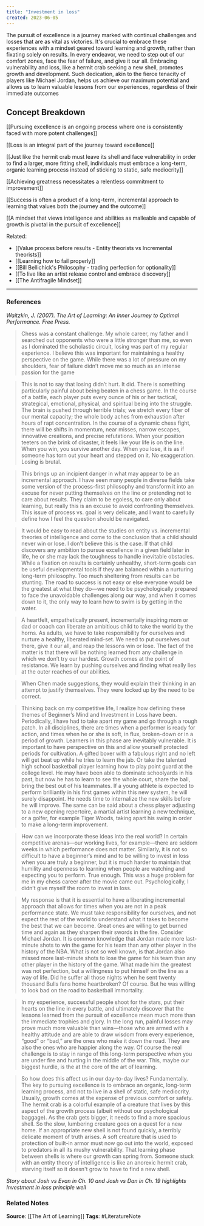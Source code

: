 ```yaml
---
title: "Investment in loss"
created: 2023-06-05
---
```


The pursuit of excellence is a journey marked with continual challenges and losses that are as vital as victories. It's crucial to embrace these experiences with a mindset geared toward learning and growth, rather than fixating solely on results. In every endeavor, we need to step out of our comfort zones, face the fear of failure, and give it our all. Embracing vulnerability and loss, like a hermit crab seeking a new shell, promotes growth and development. Such dedication, akin to the fierce tenacity of players like Michael Jordan, helps us achieve our maximum potential and allows us to learn valuable lessons from our experiences, regardless of their immediate outcomes

## Concept Breakdown

[[Pursuing excellence is an ongoing process where one is consistently faced with more potent challenges]]

[[Loss is an integral part of the journey toward excellence]]

[[Just like the hermit crab must leave its shell and face vulnerability in order to find a larger, more fitting shell, individuals must embrace a long-term, organic learning process instead of sticking to static, safe mediocrity]]

[[Achieving greatness necessitates a relentless commitment to improvement]]

[[Success is often a product of a long-term, incremental approach to learning that values both the journey and the outcome]]

[[A mindset that views intelligence and abilities as malleable and capable of growth is pivotal in the pursuit of excellence]]

Related:
- [[Value process before results - Entity theorists vs Incremental theorists]]
- [[Learning how to fail properly]]
- [[Bill Bellichick's Philosophy - trading perfection for optionality]]
- [[To live like an artist release control and embrace discovery]]
- [[The Antifragile Mindset]]
 
---
### References

*Waitzkin, J. (2007). The Art of Learning: An Inner Journey to Optimal Performance. Free Press.*

> Chess was a constant challenge. My whole career, my father and I searched out opponents who were a little stronger than me, so even as I dominated the scholastic circuit, losing was part of my regular experience. I believe this was important for maintaining a healthy perspective on the game. While there was a lot of pressure on my shoulders, fear of failure didn’t move me so much as an intense passion for the game

> This is not to say that losing didn’t hurt. It did. There is something particularly painful about being beaten in a chess game. In the course of a battle, each player puts every ounce of his or her tactical, strategical, emotional, physical, and spiritual being into the struggle. The brain is pushed through terrible trials; we stretch every fiber of our mental capacity; the whole body aches from exhaustion after hours of rapt concentration. In the course of a dynamic chess fight, there will be shifts in momentum, near misses, narrow escapes, innovative creations, and precise refutations. When your position teeters on the brink of disaster, it feels like your life is on the line. When you win, you survive another day. When you lose, it is as if someone has torn out your heart and stepped on it. No exaggeration. Losing is brutal. 

> This brings up an incipient danger in what may appear to be an incremental approach. I have seen many people in diverse fields take some version of the process-first philosophy and transform it into an excuse for never putting themselves on the line or pretending not to care about results. They claim to be egoless, to care only about learning, but really this is an excuse to avoid confronting themselves. This issue of process vs. goal is very delicate, and I want to carefully define how I feel the question should be navigated. 

> It would be easy to read about the studies on entity vs. incremental theories of intelligence and come to the conclusion that a child should never win or lose. I don’t believe this is the case. If that child discovers any ambition to pursue excellence in a given field later in life, he or she may lack the toughness to handle inevitable obstacles. While a fixation on results is certainly unhealthy, short-term goals can be useful developmental tools if they are balanced within a nurturing long-term philosophy. Too much sheltering from results can be stunting. The road to success is not easy or else everyone would be the greatest at what they do—we need to be psychologically prepared to face the unavoidable challenges along our way, and when it comes down to it, the only way to learn how to swim is by getting in the water.

> A heartfelt, empathetically present, incrementally inspiring mom or dad or coach can liberate an ambitious child to take the world by the horns. As adults, we have to take responsibility for ourselves and nurture a healthy, liberated mind-set. We need to put ourselves out there, give it our all, and reap the lessons win or lose. The fact of the matter is that there will be nothing learned from any challenge in which we don’t try our hardest. Growth comes at the point of resistance. We learn by pushing ourselves and finding what really lies at the outer reaches of our abilities.

> When Chen made suggestions, they would explain their thinking in an attempt to justify themselves. They were locked up by the need to be correct.

> Thinking back on my competitive life, I realize how defining these themes of Beginner’s Mind and Investment in Loss have been. Periodically, I have had to take apart my game and go through a rough patch. In all disciplines, there are times when a performer is ready for action, and times when he or she is soft, in flux, broken-down or in a period of growth. Learners in this phase are inevitably vulnerable. It is important to have perspective on this and allow yourself protected periods for cultivation. A gifted boxer with a fabulous right and no left will get beat up while he tries to learn the jab. Or take the talented high school basketball player learning how to play point guard at the college level. He may have been able to dominate schoolyards in his past, but now he has to learn to see the whole court, share the ball, bring the best out of his teammates. If a young athlete is expected to perform brilliantly in his first games within this new system, he will surely disappoint. He needs time to internalize the new skills before he will improve. The same can be said about a chess player adjusting to a new opening repertoire, a martial artist learning a new technique, or a golfer, for example Tiger Woods, taking apart his swing in order to make a long-term improvement. 

> How can we incorporate these ideas into the real world? In certain competitive arenas—our working lives, for example—there are seldom weeks in which performance does not matter. Similarly, it is not so difficult to have a beginner’s mind and to be willing to invest in loss when you are truly a beginner, but it is much harder to maintain that humility and openness to learning when people are watching and expecting you to perform. True enough. This was a huge problem for me in my chess career after the movie came out. Psychologically, I didn’t give myself the room to invest in loss.

> My response is that it is essential to have a liberating incremental approach that allows for times when you are not in a peak performance state. We must take responsibility for ourselves, and not expect the rest of the world to understand what it takes to become the best that we can become. Great ones are willing to get burned time and again as they sharpen their swords in the fire. Consider Michael Jordan. It is common knowledge that Jordan made more last-minute shots to win the game for his team than any other player in the history of the NBA. What is not so well known, is that Jordan also missed more last-minute shots to lose the game for his team than any other player in the history of the game. What made him the greatest was not perfection, but a willingness to put himself on the line as a way of life. Did he suffer all those nights when he sent twenty thousand Bulls fans home heartbroken? Of course. But he was willing to look bad on the road to basketball immortality. 

> In my experience, successful people shoot for the stars, put their hearts on the line in every battle, and ultimately discover that the lessons learned from the pursuit of excellence mean much more than the immediate trophies and glory. In the long run, painful losses may prove much more valuable than wins—those who are armed with a healthy attitude and are able to draw wisdom from every experience, “good” or “bad,” are the ones who make it down the road. They are also the ones who are happier along the way. Of course the real challenge is to stay in range of this long-term perspective when you are under fire and hurting in the middle of the war. This, maybe our biggest hurdle, is the at the core of the art of learning. 

> So how does this affect us in our day-to-day lives? Fundamentally. The key to pursuing excellence is to embrace an organic, long-term learning process, and not to live in a shell of static, safe mediocrity. Usually, growth comes at the expense of previous comfort or safety. The hermit crab is a colorful example of a creature that lives by this aspect of the growth process (albeit without our psychological baggage). As the crab gets bigger, it needs to find a more spacious shell. So the slow, lumbering creature goes on a quest for a new home. If an appropriate new shell is not found quickly, a terribly delicate moment of truth arises. A soft creature that is used to protection of built-in armor must now go out into the world, exposed to predators in all its mushy vulnerability. That learning phase between shells is where our growth can spring from. Someone stuck with an entity theory of intelligence is like an anorexic hermit crab, starving itself so it doesn't grow to have to find a new shell. 

*Story about Josh vs Evan in Ch. 10 and Josh vs Dan in Ch. 19 highlights Investment in loss principle well*

### Related Notes
**Source**: [[The Art of Learning]]
**Tags**: #LiteratureNote 

